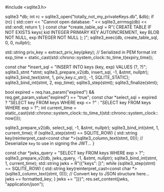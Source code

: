 #include <sqlite3.h>

sqlite3 *db;
int rc = sqlite3_open("totally_not_my_privateKeys.db", &db);
if (rc) {
    std::cerr << "Cannot open database: " << sqlite3_errmsg(db) << std::endl;
    return 1;
}
const char *create_table_sql = R"(
    CREATE TABLE IF NOT EXISTS keys(
        kid INTEGER PRIMARY KEY AUTOINCREMENT,
        key BLOB NOT NULL,
        exp INTEGER NOT NULL
    );
)";
sqlite3_exec(db, create_table_sql, 0, 0, nullptr);

std::string priv_key = extract_priv_key(pkey); // Serialized in PEM format
int exp_time = static_cast<int>(std::chrono::system_clock::to_time_t(expiry_time));

const char *insert_sql = "INSERT INTO keys (key, exp) VALUES (?, ?)";
sqlite3_stmt *stmt;
sqlite3_prepare_v2(db, insert_sql, -1, &stmt, nullptr);
sqlite3_bind_text(stmt, 1, priv_key.c_str(), -1, SQLITE_STATIC);
sqlite3_bind_int(stmt, 2, exp_time);
sqlite3_step(stmt);
sqlite3_finalize(stmt);

bool expired = req.has_param("expired") && req.get_param_value("expired") == "true";
const char *select_sql = expired ? "SELECT key FROM keys WHERE exp <= ?" : "SELECT key FROM keys WHERE exp > ?";
int current_time = static_cast<int>(std::chrono::system_clock::to_time_t(std::chrono::system_clock::now()));

sqlite3_prepare_v2(db, select_sql, -1, &stmt, nullptr);
sqlite3_bind_int(stmt, 1, current_time);
if (sqlite3_step(stmt) == SQLITE_ROW) {
    std::string key(reinterpret_cast<const char *>(sqlite3_column_text(stmt, 0)));
    // Deserialize `key` to use in signing the JWT...
}

const char *jwks_query = "SELECT key FROM keys WHERE exp > ?";
sqlite3_prepare_v2(db, jwks_query, -1, &stmt, nullptr);
sqlite3_bind_int(stmt, 1, current_time);
std::string jwks = R"({"keys": [)";
while (sqlite3_step(stmt) == SQLITE_ROW) {
    std::string key(reinterpret_cast<const char *>(sqlite3_column_text(stmt, 0)));
    // Convert key to JSON structure here...
    jwks += formatted_key;
}
jwks += "]}}";
res.set_content(jwks, "application/json");
